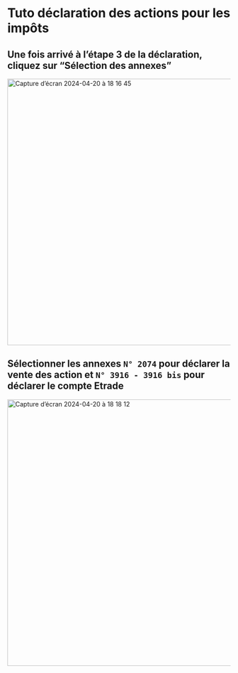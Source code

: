 # Tuto déclaration des actions pour les impôts

## Une fois arrivé à l’étape 3 de la déclaration, cliquez sur “Sélection des annexes”
<img width="600" alt="Capture d’écran 2024-04-20 à 18 16 45" src="https://github.com/maximetch/Divers/assets/1035745/4564140a-e265-43e2-8e54-656f62eb1727">

## Sélectionner les annexes `N° 2074` pour déclarer la vente des action et `N° 3916 - 3916 bis` pour déclarer le compte Etrade 
<img width="600" alt="Capture d’écran 2024-04-20 à 18 18 12" src="https://github.com/maximetch/Divers/assets/1035745/85de99c8-94b8-4bcb-ad15-56fc6d089c23">
